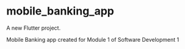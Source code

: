 # mobile_banking_app

A new Flutter project.

Mobile Banking app created for Module 1 of Software Development 1

